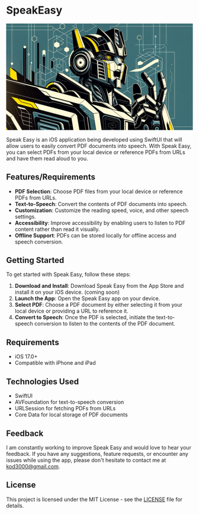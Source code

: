 # SpeakEasy
![speakeasy.webp](/assets/speakeasy.webp)


Speak Easy is an iOS application being developed using SwiftUI that will allow users to easily convert PDF documents into speech. With Speak Easy, you can select PDFs from your local device or reference PDFs from URLs and have them read aloud to you.

## Features/Requirements

- **PDF Selection**: Choose PDF files from your local device or reference PDFs from URLs.
- **Text-to-Speech**: Convert the contents of PDF documents into speech.
- **Customization**: Customize the reading speed, voice, and other speech settings.
- **Accessibility**: Improve accessibility by enabling users to listen to PDF content rather than read it visually.
- **Offline Support**: PDFs can be stored locally for offline access and speech conversion.

## Getting Started

To get started with Speak Easy, follow these steps:

1. **Download and Install**: Download Speak Easy from the App Store and install it on your iOS device. (coming soon)
2. **Launch the App**: Open the Speak Easy app on your device.
3. **Select PDF**: Choose a PDF document by either selecting it from your local device or providing a URL to reference it.
4. **Convert to Speech**: Once the PDF is selected, initiate the text-to-speech conversion to listen to the contents of the PDF document.

## Requirements

- iOS 17.0+
- Compatible with iPhone and iPad

## Technologies Used

- SwiftUI
- AVFoundation for text-to-speech conversion
- URLSession for fetching PDFs from URLs
- Core Data for local storage of PDF documents

## Feedback

I am constantly working to improve Speak Easy and would love to hear your feedback. If you have any suggestions, feature requests, or encounter any issues while using the app, please don't hesitate to contact me at [kod3000@gmail.com](mailto:kod3000@gmail.com).


## License

This project is licensed under the MIT License - see the [LICENSE](LICENSE) file for details.
